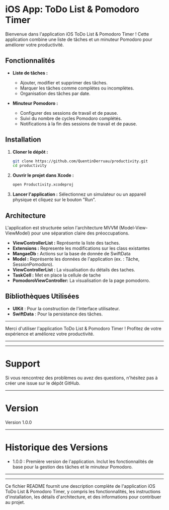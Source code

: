 # iOS App: ToDo List & Pomodoro Timer

Bienvenue dans l'application iOS ToDo List & Pomodoro Timer ! Cette application combine une liste de tâches et un minuteur Pomodoro pour améliorer votre productivité.

## Fonctionnalités

- **Liste de tâches :**
  - Ajouter, modifier et supprimer des tâches.
  - Marquer les tâches comme complètes ou incomplètes.
  - Organisation des tâches par date.

- **Minuteur Pomodoro :**
  - Configurer des sessions de travail et de pause.
  - Suivi du nombre de cycles Pomodoro complétés.
  - Notifications à la fin des sessions de travail et de pause.

## Installation

1. **Cloner le dépôt :**
    ```bash
    git clone https://github.com/QuentinDerruau/productivity.git
    cd productivity
    ```

2. **Ouvrir le projet dans Xcode :**
    ```bash
    open Productivity.xcodeproj
    ```

3. **Lancer l'application :**
   Sélectionnez un simulateur ou un appareil physique et cliquez sur le bouton "Run".

## Architecture

L'application est structurée selon l'architecture MVVM (Model-View-ViewModel) pour une séparation claire des préoccupations.
- **ViewControllerList :** Représente la liste des taches.
- **Extensions :** Represente les modifications sur les class existantes
- **MangaeDb :** Actions sur la base de donnée de SwiftData
- **Model :** Représente les données de l'application (ex. : Tâche, SessionPomodoro).
- **ViewControllerList :** La visualisation du détails des taches.
- **TaskCell :** Met en place la cellule de tache
- **PomodoroViewController:** La visualisation de la page pomodorro.
  
## Bibliothèques Utilisées

- **UIKit** : Pour la construction de l'interface utilisateur.
- **SwiftData** : Pour la persistance des tâches.

---

Merci d'utiliser l'application ToDo List & Pomodoro Timer ! Profitez de votre expérience et améliorez votre productivité.

---

---

# Support

Si vous rencontrez des problèmes ou avez des questions, n'hésitez pas à créer une issue sur le dépôt GitHub.

---

# Version

Version 1.0.0

---

# Historique des Versions

- 1.0.0 : Première version de l'application. Inclut les fonctionnalités de base pour la gestion des tâches et le minuteur Pomodoro.

---

---

Ce fichier README fournit une description complète de l'application iOS ToDo List & Pomodoro Timer, y compris les fonctionnalités, les instructions d'installation, les détails d'architecture, et des informations pour contribuer au projet.
